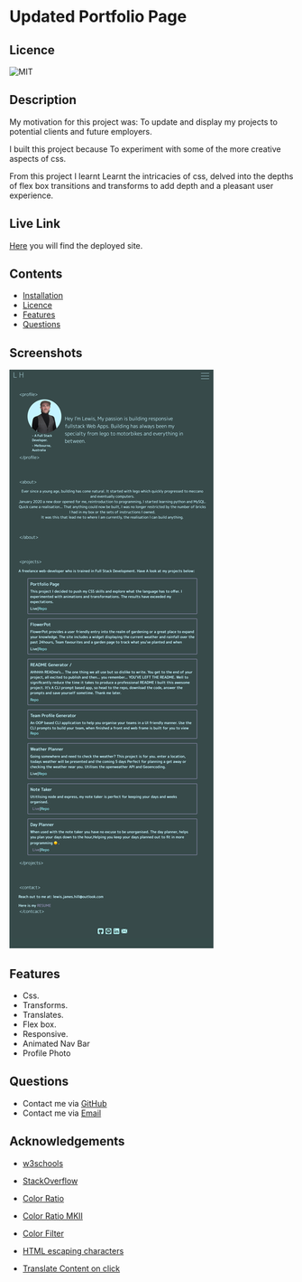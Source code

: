 # Updated Portfolio Page

## Licence

![MIT](https://img.shields.io/badge/License-MIT-green.svg)

## Description

My motivation for this project was: To update and display my projects to potential clients and future employers.

I built this project because To experiment with some of the more creative aspects of css.

From this project I learnt Learnt the intricacies of css, delved into the depths of flex box transitions and transforms to add depth and a pleasant user experience.

## Live Link

[Here](https://lewy192.github.io/Updated-Portfolio-Page/) you will find the deployed site.

## Contents

-   [Installation](#installation)
-   [Licence](#licence)
-   [Features](#features)
-   [Questions](#questions)

## Screenshots

![a picture of the full website](./assets/img/full-page.png)

## Features

-   Css.
-   Transforms.
-   Translates.
-   Flex box.
-   Responsive.
-   Animated Nav Bar
-   Profile Photo

## Questions

-   Contact me via [GitHub](https://github.com/lewy192)
-   Contact me via [Email](mailto:lewis.james.hill@outlook.com)

## Acknowledgements

-   [w3schools](https://www.w3schools.com/)
-   [StackOverflow](https://stackoverflow.com/)

-   [Color Ratio](https://webaim.org/resources/contrastchecker/?fcolor=C5FFFD&bcolor=374B4A)
-   [Color Ratio MKII](https://webaim.org/resources/contrastchecker/?fcolor=FFE600&bcolor=374B4A)
-   [Color Filter](https://codepen.io/sosuke/pen/Pjoqqp)
-   [HTML escaping characters](https://stackoverflow.com/questions/7381974/which-characters-need-to-be-escaped-in-html)
-   [Translate Content on click](https://stackoverflow.com/questions/21919044/css3-transition-on-click-using-pure-css)
